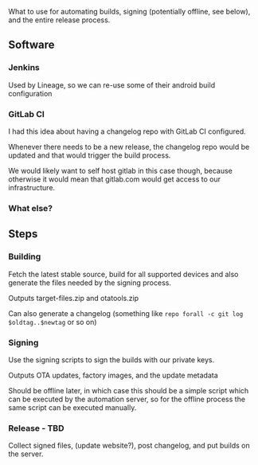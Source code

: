 What to use for automating builds, signing (potentially offline, see below), and the entire release process.

## Software

### Jenkins
Used by Lineage, so we can re-use some of their android build configuration

### GitLab CI
I had this idea about having a changelog repo with GitLab CI configured.

Whenever there needs to be a new release, the changelog repo would be updated and that would trigger the build process.

We would likely want to self host gitlab in this case though, because otherwise it would mean that gitlab.com would get access to our infrastructure.

### What else?

## Steps

### Building
Fetch the latest stable source, build for all supported devices and also generate the files needed by the signing process.

Outputs target-files.zip and otatools.zip

Can also generate a changelog (something like `repo forall -c git log $oldtag..$newtag` or so on)

### Signing
Use the signing scripts to sign the builds with our private keys.

Outputs OTA updates, factory images, and the update metadata

Should be offline later, in which case this should be a simple script which can be executed by the automation server, so for the offline process the same script can be executed manually.

### Release - TBD
Collect signed files, (update website?), post changelog, and put builds on the server.